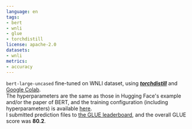 ```yaml
---
language: en
tags:
- bert
- wnli
- glue
- torchdistill
license: apache-2.0
datasets:
- wnli
metrics:
- accuracy
---
```


`bert-large-uncased` fine-tuned on WNLI dataset, using [***torchdistill***](https://github.com/yoshitomo-matsubara/torchdistill) and [Google Colab](https://colab.research.google.com/github/yoshitomo-matsubara/torchdistill/blob/master/demo/glue_finetuning_and_submission.ipynb).  
The hyperparameters are the same as those in Hugging Face's example and/or the paper of BERT, and the training configuration (including hyperparameters) is available [here](https://github.com/yoshitomo-matsubara/torchdistill/blob/main/configs/sample/glue/wnli/ce/bert_large_uncased.yaml).  
I submitted prediction files to [the GLUE leaderboard](https://gluebenchmark.com/leaderboard), and the overall GLUE score was **80.2**.
